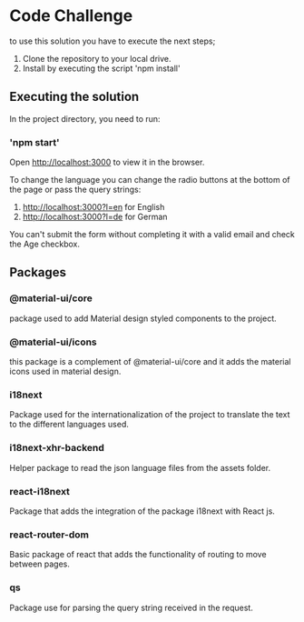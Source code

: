 # Code Challenge

to use this solution you have to execute the next steps;

1. Clone the repository to your local drive.
2. Install by executing the script 'npm install'

## Executing the solution

In the project directory, you need to run:

### 'npm start'

Open [http://localhost:3000](http://localhost:3000) to view it in the browser.

To change the language you can change the radio buttons at the bottom of the page or pass the query strings:

1. [http://localhost:3000?l=en](http://localhost:3000?l=en) for English
2. [http://localhost:3000?l=de](http://localhost:3000?l=de) for German

You can't submit the form without completing it with a valid email and check the Age checkbox.

## Packages

### @material-ui/core
package used to add Material design styled components to the project.

### @material-ui/icons
this package is a complement of @material-ui/core and it adds the material icons used in material design.

### i18next
Package used for the internationalization of the project to translate the text to the different languages used.

### i18next-xhr-backend
Helper package to read the json language files from the assets folder.

### react-i18next
Package that adds the integration of the package i18next with React js.

### react-router-dom
Basic package of react that adds the functionality of routing to move between pages.

### qs
Package use for parsing the query string received in the request.